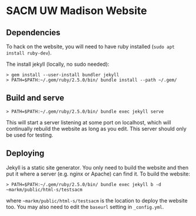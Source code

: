# SACM UW Madison Website

## Dependencies

To hack on the website, you will need to have ruby installed (`sudo apt install ruby-dev`).

The install jekyll (locally, no sudo needed):

```console
> gem install --user-install bundler jekyll
> PATH=$PATH:~/.gem/ruby/2.5.0/bin/ bundle install --path ~/.gem/
```

## Build and serve

```console
> PATH=$PATH:~/.gem/ruby/2.5.0/bin/ bundle exec jekyll serve
```

This will start a server listening at some port on localhost, which will continually rebuild the website as long as you edit. This server should only be used for testing.

## Deploying

Jekyll is a static site generator. You only need to build the website and then put it where a server (e.g. nginx or Apache) can find it. To build the website:

```console
> PATH=$PATH:~/.gem/ruby/2.5.0/bin/ bundle exec jekyll b -d ~markm/public/html-s/testsacm
```

where `~markm/public/html-s/testsacm` is the location to deploy the website too. You may also need to edit the `baseurl` setting in `_config.yml`.
